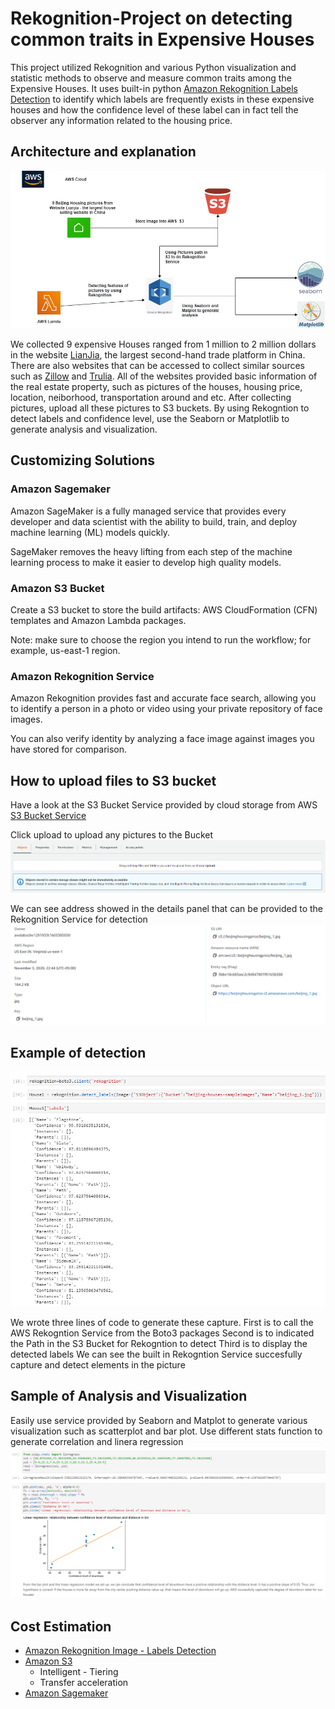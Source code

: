 # Rekognition-Project on detecting common traits in Expensive Houses
This project utilized Rekognition and various Python visualization and statistic methods to observe and measure common traits among the Expensive Houses. It uses built-in python [Amazon Rekognition Labels Detection](https://docs.aws.amazon.com/rekognition/latest/dg/labels.html) to identify which labels are frequently exists in these expensive houses and how the confidence level of these label can in fact tell the observer any information related to the housing price.

## Architecture and explanation
![Architecture](./Diagram.png)

We collected 9 expensive Houses ranged from 1 million to 2 million dollars in the website [LianJia](https://bj.lianjia.com/), the largest second-hand trade platform in China. There are also websites that can be accessed to collect similar sources such as [Zillow](https://www.zillow.com/) and [Trulia](https://www.trulia.com/). All of the websites provided basic information of the real estate property, such as pictures of the houses, housing price, location, neiborhood, transportation around and etc. After collecting pictures, upload all these pictures to S3 buckets. By using Rekogntion to detect labels and confidence level, use the Seaborn or Matplotlib to generate analysis and visualization.

## Customizing Solutions

### Amazon Sagemaker

Amazon SageMaker is a fully managed service that provides every developer and data scientist with the ability to build, train, and deploy machine learning (ML) models quickly.

SageMaker removes the heavy lifting from each step of the machine learning process to make it easier to develop high quality models.

### Amazon S3 Bucket

Create a S3 bucket to store the build artifacts: AWS CloudFormation (CFN) templates and Amazon Lambda packages.

Note: make sure to choose the region you intend to run the workflow; for example, us-east-1 region.

### Amazon Rekognition Service

Amazon Rekognition provides fast and accurate face search, allowing you to identify a person in a photo or video using your private repository of face images. 

You can also verify identity by analyzing a face image against images you have stored for comparison.

## How to upload files to S3 bucket 
Have a look at the S3 Bucket Service provided by cloud storage from AWS
[S3 Bucket Service](https://docs.aws.amazon.com/AmazonS3/latest/dev/UsingBucket.html)

Click upload to upload any pictures to the Bucket
![upload](./example/upload.png)

We can see address showed in the details panel that can be provided to the Rekognition Service for detection
![S3](./example/S3.png)

## Example of detection
![example](./example/example.png)

We wrote three lines of code to generate these capture.
First is to call the AWS Rekogntion Service from the Boto3 packages
Second is to indicated the Path in the S3 Bucket for Rekogntion to detect
Third is to display the detected labels
We can see the built in Rekogntion Service succesfully capture and detect elements in the picture

## Sample of Analysis and Visualization
Easily use service provided by Seaborn and Matplot to generate various visualization such as scatterplot and bar plot. Use different stats function to generate correlation and linera regression
![picture](./example/analysis.png)

## Cost Estimation
* [Amazon Rekognition Image - Labels Detection](https://aws.amazon.com/rekognition/pricing/)
* [Amazon S3](https://aws.amazon.com/s3/pricing/)
  * Intelligent - Tiering
  * Transfer acceleration
* [Amazon Sagemaker](https://aws.amazon.com/sagemaker/pricing/)
